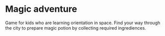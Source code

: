 Magic adventure
==============

Game for kids who are learning orientation in space.
Find your way through the city to prepare magic potion by collecting required ingrediences.


